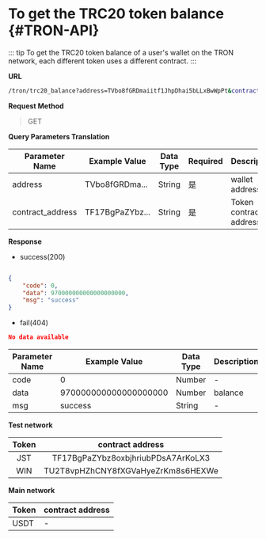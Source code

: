 # To get the TRC20 token balance {#TRON-API}

::: tip 
To get the TRC20 token balance of a user's wallet on the TRON network, each different token uses a different contract.
:::

**URL**

```sh
/tron/trc20_balance?address=TVbo8fGRDmaiitf1JhpDhai5bLLxBwWpPt&contract_address=TF17BgPaZYbz8oxbjhriubPDsA7ArKoLX3
```

**Request Method**

> GET

**Query Parameters Translation**

| Parameter Name   | Example Value   | Data Type | Required | Description            |
| ---------------- | --------------- | --------- | -------- | ---------------------- |
| address          | TVbo8fGRDma...  | String    | 是       | wallet address         |
| contract_address | TF17BgPaZYbz... | String    | 是       | Token contract address |


**Response**

* success(200)

```json

{
    "code": 0,
    "data": 970000000000000000000,
    "msg": "success"
}

```

* fail(404)

```json
No data available
```


| Parameter Name | Example Value         | Data Type | Description |
| -------------- | --------------------- | --------- | ----------- |
| code           | 0                     | Number    | -           |
| data           | 970000000000000000000 | Number    | balance     |
| msg            | success               | String    | -           |


**Test network**

| Token |          contract address          |
| :---: | :--------------------------------: |
|  JST  | TF17BgPaZYbz8oxbjhriubPDsA7ArKoLX3 |
|  WIN  | TU2T8vpHZhCNY8fXGVaHyeZrKm8s6HEXWe |


**Main network**

| Token | contract address |
| ----- | ---------------- |
| USDT  | -                |
